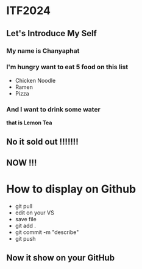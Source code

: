 # ITF2024

## Let's Introduce My Self
### My name is Chanyaphat
### I'm hungry want to eat 5 food on this list
- Chicken Noodle
- Ramen
- Pizza
### And I want to drink some water
**that is Lemon Tea**
## No it sold out !!!!!!!
## **NOW !!!**

# How to display on Github
- git pull 
- edit on your VS
- save file
- git add . 
- git commit -m "describe"
- git push
## Now it show on your GitHub

